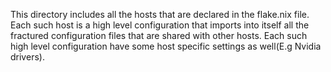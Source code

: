 This directory includes all the hosts that are declared in the
flake.nix file. Each such host is a high level configuration that
imports into itself all the fractured configuration files that
are shared with other hosts. Each such high level configuration
have some host specific settings as well(E.g Nvidia drivers).
